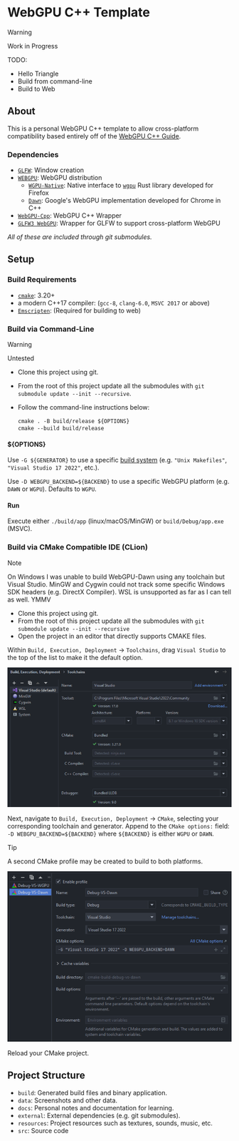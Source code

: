 # WebGPU C++ Template

> [!WARNING]
> Work in Progress

TODO:
- Hello Triangle
- Build from command-line
- Build to Web

## About

This is a personal WebGPU C++ template to allow cross-platform compatibility based entirely off of the [WebGPU C++ Guide](https://eliemichel.github.io/LearnWebGPU).

### Dependencies
- [`GLFW`](https://github.com/glfw/glfw): Window creation
- [`WEBGPU`](https://github.com/eliemichel/WebGPU-distribution): WebGPU distribution
  - [`WGPU-Native`](https://github.com/gfx-rs/wgpu-native): Native interface to [`wgpu`](https://github.com/gfx-rs/wgpu) Rust library developed for Firefox
  - [`Dawn`](https://dawn.googlesource.com/dawn): Google's WebGPU implementation developed for Chrome in C++
- [`WebGPU-Cpp`](https://github.com/eliemichel/WebGPU-Cpp): WebGPU C++ Wrapper
- [`GLFW3 WebGPU`](https://github.com/eliemichel/WebGPU-Cpp): Wrapper for GLFW to support cross-platform WebGPU

_All of these are included through git submodules._


## Setup

### Build Requirements
- [`cmake`](https://cmake.org): 3.20+
- a modern C++17 compiler: (`gcc-8`, `clang-6.0`, `MSVC 2017` or above)
- [`Emscripten`](https://github.com/emscripten-core/emscripten): (Required for building to web)

### Build via Command-Line
> [!WARNING]
> Untested
- Clone this project using git.
- From the root of this project update all the submodules with `git submodule update --init --recursive`.
- Follow the command-line instructions below:

  ```
  cmake . -B build/release ${OPTIONS}
  cmake --build build/release
  ```

#### ${OPTIONS}
Use `-G ${GENERATOR}` to use a specific [build system](https://cmake.org/cmake/help/latest/manual/cmake-generators.7.html) (e.g. `"Unix Makefiles"`, `"Visual Studio 17 2022"`, etc.).

Use `-D WEBGPU_BACKEND=${BACKEND}` to use a specific WebGPU platform (e.g. `DAWN` or `WGPU`). Defaults to `WGPU`.

#### Run
Execute either `./build/app` (linux/macOS/MinGW) or `build/Debug/app.exe` (MSVC).

### Build via CMake Compatible IDE (CLion)

> [!NOTE]  
> On Windows I was unable to build WebGPU-Dawn using any toolchain but Visual Studio. MinGW and Cygwin could not track some specific Windows SDK headers (e.g. DirectX Compiler). WSL is unsupported as far as I can tell as well. YMMV

- Clone this project using git.
- From the root of this project update all the submodules with `git submodule update --init --recursive`
- Open the project in an editor that directly supports CMAKE files.

Within `Build, Execution, Deployment` -> `Toolchains`, drag `Visual Studio` to the top of the list to make it the default option.

![readme_toolchains.png](data/readme_toolchains.png)


Next, navigate to `Build, Execution, Deployment` -> `CMake`, selecting your corresponding toolchain and generator. Append to the `CMake options:` field: `-D WEBGPU_BACKEND=${BACKEND}` where `${BACKEND}` is either `WGPU` or `DAWN`.

> [!TIP]  
> A second CMake profile may be created to build to both platforms.

![readme_cmake.png](data/readme_cmake.png)

Reload your CMake project.


## Project Structure
- `build`: Generated build files and binary application.
- `data`: Screenshots and other data.
- `docs`: Personal notes and documentation for learning.
- `external`: External dependencies (e.g. git submodules).
- `resources`: Project resources such as textures, sounds, music, etc.
- `src`: Source code